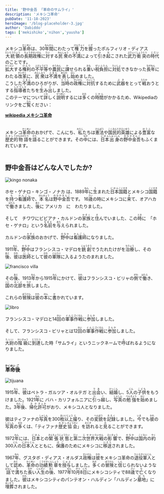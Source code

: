 ```yaml
---
title: '野中金吾 「革命のサムライ」'
description: 'メキシコ革命'
pubDate: '11-18-2023'
heroImage: '/blog-placeholder-3.jpg'
author: 'Dabiddo'
tags: ['mekishiko','nihon','yuusha']
---
```


メキシコ<ruby>革命<rp>(</rp><rt>かくめい</rt><rp>)</rp></ruby>は、30<ruby>年<rp>(</rp><rt>ねん</rt><rp>)</rp></ruby><ruby>間<rp>(</rp><rt>かん</rt><rp>)</rp></ruby>にわたって<ruby>権力<rp>(</rp><rt>けんりょく</rt><rp>)</rp></ruby>を<ruby>握<rp>(</rp><rt>にぎ</rt><rp>)</rp></ruby>ったポルフィリオ・ディアス<ruby>大統領<rp>(</rp><rt>だいとうりょう</rt><rp>)</rp></ruby>の<ruby>長期<rp>(</rp><rt>ちょうき</rt><rp>)</rp></ruby><ruby>政権<rp>(</rp><rt>せいけん</rt><rp>)</rp></ruby>に<ruby>対<rp>(</rp><rt>たい</rt><rp>)</rp></ruby>する<ruby>民衆<rp>(</rp><rt>みんしゅう</rt><rp>)</rp></ruby>の<ruby>不満<rp>(</rp><rt>ふまん</rt><rp>)</rp></ruby>によって<ruby>引<rp>(</rp><rt>ひ</rt><rp>)</rp></ruby>き<ruby>起<rp>(</rp><rt>お</rt><rp>)</rp></ruby>こされた<ruby>武力<rp>(</rp><rt>ぶりょく</rt><rp>)</rp></ruby><ruby>衝突<rp>(</rp><rt>しょうとつ</rt><rp>)</rp></ruby>の<ruby>時代<rp>(</rp><rt>じだい</rt><rp>)</rp></ruby>のことです。<br>
<ruby>拡大<rp>(</rp><rt>かくだい</rt><rp>)</rp></ruby>する<ruby>権利<rp>(</rp><rt>けんり</rt><rp>)</rp></ruby>の<ruby>不平等<rp>(</rp><rt>ふびょうどう</rt><rp>)</rp></ruby>や<ruby>農民<rp>(</rp><rt>のうみん</rt><rp>)</rp></ruby>に<ruby>課<rp>(</rp><rt>か</rt><rp>)</rp></ruby>せられる<ruby>重<rp>(</rp><rt>おも</rt><rp>)</rp></ruby>い<ruby>税負担<rp>(</rp><rt>ぜいふたん</rt><rp>)</rp></ruby>に<ruby>対処<rp>(</rp><rt>たいしょ</rt><rp>)</rp></ruby>できなかった<ruby>長年<rp>(</rp><rt>ながねん</rt><rp>)</rp></ruby>にわたる<ruby>改革<rp>(</rp><rt>かいかく</rt><rp>)</rp></ruby>に、<ruby>民衆<rp>(</rp><rt>みんしゅう</rt><rp>)</rp></ruby>は<ruby>不満<rp>(</rp><rt>ふまん</rt><rp>)</rp></ruby>を<ruby>表<rp>(</rp><rt>あらわ</rt><rp>)</rp></ruby>し<ruby>始<rp>(</rp><rt>はじ</rt><rp>)</rp></ruby>めました。<br>
こうした<ruby>不満<rp>(</rp><rt>ふまん</rt><rp>)</rp></ruby>のひろがりが、<ruby>当時<rp>(</rp><rt>とうじ</rt><rp>)</rp></ruby>の<ruby>政権<rp>(</rp><rt>せいけん</rt><rp>)</rp></ruby>に<ruby>対抗<rp>(</rp><rt>たいこう</rt><rp>)</rp></ruby>するために<ruby>武器<rp>(</rp><rt>ぶき</rt><rp>)</rp></ruby>をとって<ruby>戦<rp>(</rp><rt>たたか</rt><rp>)</rp></ruby>おうとする<ruby>指導者<rp>(</rp><rt>しどうしゃ</rt><rp>)</rp></ruby>たちを<ruby>生<rp>(</rp><rt>う</rt><rp>)</rp></ruby>み<ruby>出<rp>(</rp><rt>だ</rt><rp>)</rp></ruby>しました。<br>
このテーマについて<ruby>詳<rp>(</rp><rt>くわ</rt><rp>)</rp></ruby>しく<ruby>説明<rp>(</rp><rt>せつめい</rt><rp>)</rp></ruby>するには<ruby>多<rp>(</rp><rt>おお</rt><rp>)</rp></ruby>くの<ruby>時間<rp>(</rp><rt>じかん</rt><rp>)</rp></ruby>がかかるため、Wikipediaのリンクをご<ruby>覧<rp>(</rp><rt>らん</rt><rp>)</rp></ruby>ください：<br>

[**wikipedia メキシコ革命**](https://ja.wikipedia.org/wiki/%E3%83%A1%E3%82%AD%E3%82%B7%E3%82%B3%E9%9D%A9%E5%91%BD)
<br>
<br>

メキシコ<ruby>革命<rp>(</rp><rt>かくめい</rt><rp>)</rp></ruby>のおかげで、こんにち、<ruby>私<rp>(</rp><rt>わたし</rt><rp>)</rp></ruby>たちは<ruby>憲法<rp>(</rp><rt>けんぽう</rt><rp>)</rp></ruby>や<ruby>国民的<rp>(</rp><rt>こくみんてき</rt><rp>)</rp></ruby><ruby>英雄<rp>(</rp><rt>えいゆう</rt><rp>)</rp></ruby>による<ruby>豊富<rp>(</rp><rt>ほうふ</rt><rp>)</rp></ruby>な<ruby>歴史<rp>(</rp><rt>れきし</rt><rp>)</rp></ruby><ruby>的<rp>(</rp><rt>てき</rt><rp>)</rp></ruby><ruby>物語<rp>(</rp><rt>ものがたり</rt><rp>)</rp></ruby>を<ruby>語<rp>(</rp><rt>かた</rt><rp>)</rp></ruby>ることができます。その<ruby>中<rp>(</rp><rt>なか</rt><rp>)</rp></ruby>には、<ruby>日本<rp>(</rp><rt>にほん</rt><rp>)</rp></ruby><ruby>出身<rp>(</rp><rt>しゅっしん</rt><rp>)</rp></ruby>の<ruby>野中<rp>(</rp><rt>のなか</rt><rp>)</rp></ruby><ruby>金吾<rp>(</rp><rt>きんご</rt><rp>)</rp></ruby>もふくまれています。
<br>
<br>

## 野中金吾はどんな人でしたか?

<div class="grid m-5 place-items-center max-w-l">
<div class="m-5">

![kingo nonaka]( https://media.publit.io/file/blogstuff/kingo-1.jpg )
</div>
</div>

ホセ・ゲナロ・キンゴ・ノナカ は、1889<ruby>年<rp>(</rp><rt>ねん</rt><rp>)</rp></ruby>に<ruby>生<rp>(</rp><rt>う</rt><rp>)</rp></ruby>まれた<ruby>日本<rp>(</rp><rt>にほん</rt><rp>)</rp></ruby><ruby>国籍<rp>(</rp><rt>こくせき</rt><rp>)</rp></ruby>とメキシコ<ruby>国籍<rp>(</rp><rt>こくせき</rt><rp>)</rp></ruby>を<ruby>持<rp>(</rp><rt>も</rt><rp>)</rp></ruby>つ<ruby>看護師<rp>(</rp><rt>かんごし</rt><rp>)</rp></ruby>で、<ruby>本名<rp>(</rp><rt>ほんみょう</rt><rp>)</rp></ruby>は<ruby>野中<rp>(</rp><rt>のなか</rt><rp>)</rp></ruby><ruby>金吾<rp>(</rp><rt>きんご</rt><rp>)</rp></ruby>です。 16<ruby>歳<rp>(</rp><rt>さい</rt><rp>)</rp></ruby>の時にメキシコに<ruby>来<rp>(</rp><rt>き</rt><rp>)</rp></ruby>て、オアハカで<ruby>働<rp>(</rp><rt>はたら</rt><rp>)</rp></ruby>きました、<ruby>後<rp>(</rp><rt>あと</rt><rp>)</rp></ruby>に アメリカ　に　わたりました。 

そして　チワワにビビアナ・カルドンの<ruby>家族<rp>(</rp><rt>かぞく</rt><rp>)</rp></ruby>と<ruby>住<rp>(</rp><rt>す</rt><rp>)</rp></ruby>んでいました、この<ruby>時<rp>(</rp><rt>とき</rt><rp>)</rp></ruby>に　「ホセ・ゲナロ」という<ruby>名前<rp>(</rp><rt>なまえ</rt><rp>)</rp></ruby>を<ruby>与<rp>(</rp><rt>あた</rt><rp>)</rp></ruby>えられました。

カルドンの<ruby>家族<rp>(</rp><rt>かぞく</rt><rp>)</rp></ruby>のおかげで、<ruby>野中<rp>(</rp><rt>のなか</rt><rp>)</rp></ruby>は<ruby>看護<rp>(</rp><rt>かんご</rt><rp>)</rp></ruby><ruby>師<rp>(</rp><rt>し</rt><rp>)</rp></ruby>になりました。

1911<ruby>年<rp>(</rp><rt>ねん</rt><rp>)</rp></ruby>、<ruby>野中<rp>(</rp><rt>のなか</rt><rp>)</rp></ruby>はフランシスコ・マデロを<ruby>銃創<rp>(</rp><rt>じゅうそう</rt><rp>)</rp></ruby>でうたれたけがを<ruby>治療<rp>(</rp><rt>ちりょう</rt><rp>)</rp></ruby>し、その<ruby>後<rp>(</rp><rt>あと</rt><rp>)</rp></ruby>、<ruby>彼<rp>(</rp><rt>かれ</rt><rp>)</rp></ruby>は<ruby>医師<rp>(</rp><rt>いし</rt><rp>)</rp></ruby>として<ruby>彼<rp>(</rp><rt>かれ</rt><rp>)</rp></ruby>の<ruby>軍隊<rp>(</rp><rt>ぐんたい</rt><rp>)</rp></ruby>に入るようたのまれました。

<div class="grid m-5 place-items-center max-w-l">
<div class="m-5">

![francisco villa](https://media.publit.io/file/blogstuff/kino-villa.png )
</div>
</div>

その<ruby>後<rp>(</rp><rt>あと</rt><rp>)</rp></ruby>、1913<ruby>年<rp>(</rp><rt>ねん</rt><rp>)</rp></ruby>から1915<ruby>年<rp>(</rp><rt>ねん</rt><rp>)</rp></ruby>にかけて、<ruby>彼<rp>(</rp><rt>かれ</rt><rp>)</rp></ruby>はフランシスコ・ビリャの<ruby>側<rp>(</rp><rt>がわ</rt><rp>)</rp></ruby>で<ruby>働<rp>(</rp><rt>はたら</rt><rp>)</rp></ruby>き、<ruby>国<rp>(</rp><rt>くに</rt><rp>)</rp></ruby>の<ruby>北部<rp>(</rp><rt>ほくぶ</rt><rp>)</rp></ruby>を<ruby>旅<rp>(</rp><rt>たび</rt><rp>)</rp></ruby>しました。

これらの<ruby>冒険<rp>(</rp><rt>ぼうけん</rt><rp>)</rp></ruby>は<ruby>彼<rp>(</rp><rt>かれ</rt><rp>)</rp></ruby>の<ruby>本<rp>(</rp><rt>ほん</rt><rp>)</rp></ruby>に<ruby>書<rp>(</rp><rt>か</rt><rp>)</rp></ruby>かれています。

<div class="grid m-5 place-items-center max-w-l">
<div class="m-5">

![libro](https://media.publit.io/file/blogstuff/libro.png )
</div>
</div>

フランシスコ・マデロと14<ruby>回<rp>(</rp><rt>かい</rt><rp>)</rp></ruby>の<ruby>軍事<rp>(</rp><rt>ぐんじ</rt><rp>)</rp></ruby><ruby>作戦<rp>(</rp><rt>さくせん</rt><rp>)</rp></ruby>に<ruby>参加<rp>(</rp><rt>さんか</rt><rp>)</rp></ruby>しました。

そして、フランシスコ・ビリャとは12<ruby>回<rp>(</rp><rt>かい</rt><rp>)</rp></ruby>の<ruby>軍事<rp>(</rp><rt>ぐんじ</rt><rp>)</rp></ruby><ruby>作戦<rp>(</rp><rt>さくせん</rt><rp>)</rp></ruby>に<ruby>参加<rp>(</rp><rt>さんか</rt><rp>)</rp></ruby>しました。

<ruby>大尉<rp>(</rp><rt>たいい</rt><rp>)</rp></ruby>の<ruby>階級<rp>(</rp><rt>かいきゅう</rt><rp>)</rp></ruby>に<ruby>到達<rp>(</rp><rt>とうたつ</rt><rp>)</rp></ruby>した時「サムライ」というニックネームで<ruby>呼<rp>(</rp><rt>よ</rt><rp>)</rp></ruby>ばれるようになりました。
<br>
<br>



### <ruby>革命<rp>(</rp><rt>かくめい</rt><rp>)</rp></ruby><ruby>後<rp>(</rp><rt>ご</rt><rp>)</rp></ruby>

<div class="grid m-5 place-items-center max-w-l">
<div class="m-5">

![tijuana]( https://media.publit.io/file/blogstuff/tijuana.jpg)
</div>
</div>

1915<ruby>年<rp>(</rp><rt>ねん</rt><rp>)</rp></ruby>、<ruby>彼<rp>(</rp><rt>かれ</rt><rp>)</rp></ruby>はペトラ・ガルツア・オルテガ と<ruby>出会<rp>(</rp><rt>であ</rt><rp>)</rp></ruby>い、<ruby>結婚<rp>(</rp><rt>けっこん</rt><rp>)</rp></ruby>し、5<ruby>人<rp>(</rp><rt>にん</rt><rp>)</rp></ruby>の<ruby>子供<rp>(</rp><rt>こども</rt><rp>)</rp></ruby>をもうけました。1921<ruby>年<rp>(</rp><rt>ねん</rt><rp>)</rp></ruby>に バハ・カリフォルニアに<ruby>引<rp>(</rp><rt>ひ</rt><rp>)</rp></ruby>っ<ruby>越<rp>(</rp><rt>こ</rt><rp>)</rp></ruby>し、<ruby>写真<rp>(</rp><rt>しゃしん</rt><rp>)</rp></ruby>の<ruby>勉強<rp>(</rp><rt>べんきょう</rt><rp>)</rp></ruby>を<ruby>始<rp>(</rp><rt>はじ</rt><rp>)</rp></ruby>めました。3<ruby>年<rp>(</rp><rt>ねん</rt><rp>)</rp></ruby><ruby>後<rp>(</rp><rt>ご</rt><rp>)</rp></ruby>、<ruby>帰化<rp>(</rp><rt>きか</rt><rp>)</rp></ruby><ruby>許可<rp>(</rp><rt>きょか</rt><rp>)</rp></ruby>がおり、メキシコ人となりました。

彼はティファナの<ruby>写真<rp>(</rp><rt>しゃしん</rt><rp>)</rp></ruby>を300<ruby>枚<rp>(</rp><rt>まい</rt><rp>)</rp></ruby><ruby>以上<rp>(</rp><rt>いじょう</rt><rp>)</rp></ruby><ruby>撮<rp>(</rp><rt>と</rt><rp>)</rp></ruby>り、その<ruby>変貌<rp>(</rp><rt>へんぼう</rt><rp>)</rp></ruby>を<ruby>記録<rp>(</rp><rt>きろく</rt><rp>)</rp></ruby>しました。<ruby>今<rp>(</rp><rt>いま</rt><rp>)</rp></ruby>でも<ruby>彼<rp>(</rp><rt>かれ</rt><rp>)</rp></ruby>の<ruby>写真<rp>(</rp><rt>しゃしん</rt><rp>)</rp></ruby>の<ruby>多<rp>(</rp><rt>おお</rt><rp>)</rp></ruby>くは、「ティファナ<ruby>歴史<rp>(</rp><rt>れきし</rt><rp>)</rp></ruby><ruby>協会<rp>(</rp><rt>きょうかい</rt><rp>)</rp></ruby>」を<ruby>訪<rp>(</rp><rt>おとず</rt><rp>)</rp></ruby>れると<ruby>見<rp>(</rp><rt>み</rt><rp>)</rp></ruby>ることができます。

1972<ruby>年<rp>(</rp><rt>ねん</rt><rp>)</rp></ruby>には、<ruby>日本<rp>(</rp><rt>にほん</rt><rp>)</rp></ruby>との<ruby>緊張<rp>(</rp><rt>きんちょう</rt><rp>)</rp></ruby><ruby>状態<rp>(</rp><rt>じょうたい</rt><rp>)</rp></ruby>と<ruby>第<rp>(</rp><rt>だい</rt><rp>)</rp></ruby>二<ruby>次<rp>(</rp><rt>じ</rt><rp>)</rp></ruby><ruby>世界<rp>(</rp><rt>せかい</rt><rp>)</rp></ruby><ruby>大戦<rp>(</rp><rt>たいせん</rt><rp>)</rp></ruby>の<ruby>影響<rp>(</rp><rt>えいきょう</rt><rp>)</rp></ruby>で、<ruby>野中<rp>(</rp><rt>のなか</rt><rp>)</rp></ruby>は<ruby>国内<rp>(</rp><rt>こくない</rt><rp>)</rp></ruby>の<ruby>約<rp>(</rp><rt>やく</rt><rp>)</rp></ruby>300<ruby>人<rp>(</rp><rt>にん</rt><rp>)</rp></ruby>の<ruby>日本人<rp>(</rp><rt>にほんじん</rt><rp>)</rp></ruby>とともに、<ruby>保護<rp>(</rp><rt>ほご</rt><rp>)</rp></ruby>のためにメキシコに<ruby>移送<rp>(</rp><rt>いそう</rt><rp>)</rp></ruby>されました。

1967<ruby>年<rp>(</rp><rt>ねん</rt><rp>)</rp></ruby>、グスタボ・ディアス・オルダス<ruby>政権<rp>(</rp><rt>せいけん</rt><rp>)</rp></ruby>は<ruby>彼<rp>(</rp><rt>かれ</rt><rp>)</rp></ruby>をメキシコ革命の<ruby>退役<rp>(</rp><rt>たいえき</rt><rp>)</rp></ruby><ruby>軍人<rp>(</rp><rt>ぐんじん</rt><rp>)</rp></ruby>として<ruby>認<rp>(</rp><rt>みと</rt><rp>)</rp></ruby>め、<ruby>革命<rp>(</rp><rt>かくめい</rt><rp>)</rp></ruby>の<ruby>功績<rp>(</rp><rt>こうせき</rt><rp>)</rp></ruby><ruby>勲章<rp>(</rp><rt>くんしょう</rt><rp>)</rp></ruby>を<ruby>授与<rp>(</rp><rt>じゅよ</rt><rp>)</rp></ruby>しました。<ruby>多<rp>(</rp><rt>おお</rt><rp>)</rp></ruby>くの<ruby>冒険<rp>(</rp><rt>ぼうけん</rt><rp>)</rp></ruby>と<ruby>信<rp>(</rp><rt>しん</rt><rp>)</rp></ruby>じられないような<ruby>話<rp>(</rp><rt>はなし</rt><rp>)</rp></ruby>で<ruby>満<rp>(</rp><rt>み</rt><rp>)</rp></ruby>ちた<ruby>長<rp>(</rp><rt>なが</rt><rp>)</rp></ruby>い<ruby>人生<rp>(</rp><rt>じんせい</rt><rp>)</rp></ruby>の<ruby>後<rp>(</rp><rt>あと</rt><rp>)</rp></ruby>、1977<ruby>年<rp>(</rp><rt>ねん</rt><rp>)</rp></ruby>10<ruby>月<rp>(</rp><rt>がつ</rt><rp>)</rp></ruby>8<ruby>日<rp>(</rp><rt>にち</rt><rp>)</rp></ruby>にメキシコシティで88<ruby>歳<rp>(</rp><rt>さい</rt><rp>)</rp></ruby>で<ruby>亡<rp>(</rp><rt>な</rt><rp>)</rp></ruby>くなりました。<ruby>彼<rp>(</rp><rt>かれ</rt><rp>)</rp></ruby>はメキシコシティのパンテオン・ハルディン「ハルディン<ruby>墓地<rp>(</rp><rt>ぼち</rt><rp>)</rp></ruby>」に<ruby>埋葬<rp>(</rp><rt>まいそう</rt><rp>)</rp></ruby>されました。


<style>
    #content {
        font-size:20px;
    }
    #content>h1 {
        font-size:40px;
        font-weight:bold;
    }
    #content>h2 {
        font-size:35px;
        font-weight:bold;
    }
    #content>h2 {
        font-size:30px;
        font-weight:bold;
    }
    #content>h3 {
        font-size:25px;
        font-weight:bold;
    }
    #content>h4 {
        font-size:20px;
        font-weight:bold;
    }
</style>